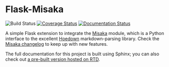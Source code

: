# Flask-Misaka

![Build Status](https://github.com/singingwolfboy/flask-misaka/workflows/Test/badge.svg) [![Coverage Status](http://codecov.io/github/singingwolfboy/flask-misaka/coverage.svg?branch=master)](http://codecov.io/github/singingwolfboy/flask-misaka?branch=master) [![Documentation Status](https://readthedocs.org/projects/flask-misaka/badge/?version=latest)](http://flask-misaka.readthedocs.org/en/latest/?badge=latest)

A simple Flask extension to integrate the [Misaka](http://misaka.61924.nl)
module, which is a Python interface to the excellent
[Hoedown](https://github.com/hoedown/hoedown) markdown-parsing library.
Check the [Misaka changelog](http://misaka.61924.nl/changelog.html)
to keep up with new features.

The full documentation for this project is built using Sphinx; you can also
check out [a pre-built version hosted on RTD](https://flask-misaka.readthedocs.org/en/latest/).
